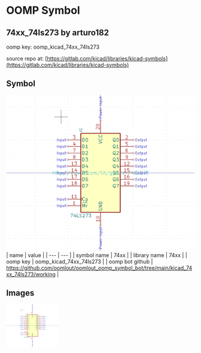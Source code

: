 # OOMP Symbol  
## 74xx_74ls273  by arturo182  
  
oomp key: oomp_kicad_74xx_74ls273  
  
source repo at: [https://gitlab.com/kicad/libraries/kicad-symbols](https://gitlab.com/kicad/libraries/kicad-symbols)  
## Symbol  
  
[![working.png](working_600.png)](working.png)  
| name | value | 
| --- | --- | 
| symbol name | 74xx | 
| library name | 74xx | 
| oomp key | oomp_kicad_74xx_74ls273 | 
| oomp bot github | https://github.com/oomlout/oomlout_oomp_symbol_bot/tree/main/kicad_74xx_74ls273/working | 
## Images  
  
[![working.png](working_140.png)](working.png)  
